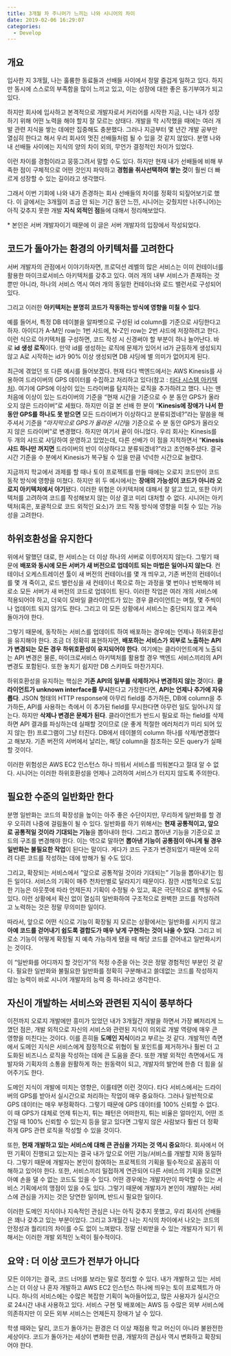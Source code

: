 ```yaml
---
title: 3개월 차 주니어가 느끼는 나와 시니어의 차이
date: 2019-02-06 16:29:07
categories:
  - Develop
---
```


## 개요
입사한 지 3개월, 나는 훌륭한 동료들과 선배들 사이에서 정말 즐겁게 일하고 있다. 하지만 동시에 스스로의 부족함을 많이 느끼고 있고, 이는 성장에 대한 좋은 동기부여가 되고 있다.
<br />

하지만 회사에 입사하고 본격적으로 개발자로서 커리어를 시작한 지금, 나는 내가 성장하기 위해 어떤 노력을 해야 할지 잘 모르는 상태다. 개발을 막 시작했을 때에는 여러 개발 관련 지식을 쌓는 데에만 집중해도 충분했다. 그러나 지금부터 몇 년간 개발 공부만 열심히 한다고 해서 우리 회사의 멋진 선배들처럼 될 수 있을 것 같지 않았다. 분명 나와 내 선배들 사이에는 지식의 양의 차이 외의, 무언가 결정적인 차이가 있었다.
<br />

이런 차이를 경험이라고 뭉뚱그려서 말할 수도 있다. 하지만 현재 내가 선배들에 비해 부족한 점이 구체적으로 어떤 것인지 파악하고 **경험을 취사선택하여 쌓는 것**이 훨씬 더 빠르게 성장할 수 있는 길이라고 생각했다.
<br />

그래서 이번 기회에 나와 내가 존경하는 회사 선배들의 차이를 정확히 되짚어보기로 했다. 이 글에서는 3개월이 조금 안 되는 기간 동안 느낀, 시니어는 갖췄지만 나(주니어)는 아직 갖추지 못한 개발 **지식 외적인 점**들에 대해서 정리해보았다.
<br />

\* 본인은 서버 개발자이기 때문에 이 글은 서버 개발자의 입장에서 작성되었다.
<br />

## 코드가 돌아가는 환경의 아키텍처를 고려한다
서버 개발자의 관점에서 이야기하자면, 프로덕션 레벨의 많은 서비스는 이미 컨테이너를 활용한 마이크로서비스 아키텍처를 갖추고 있다. 여러 개의 내부 서비스가 존재하는 것 뿐만 아니라, 하나의 서비스 역시 여러 개의 동일한 컨테이너와 로드 밸런서로 구성되어 있다.
<br />

그리고 이러한 **아키텍처는 분명히 코드가 작동하는 방식에 영향을 미칠 수 있다**.
<br />

예를 들어서, 특정 DB 테이블을 알파벳으로 구성된 id column를 기준으로 샤딩한다고 하자. 아이디가 A-M인 row는 1번 샤드에, N-Z인 row는 2번 샤드에 저장하려고 한다. 이런 식으로 아키텍처를 구성하면, 코드 작성 시 신경써야 할 부분이 하나 늘어난다. 바로 **id 생성 로직**이다. 만약 id를 생성하는 로직에 문제가 있어서 id가 균등하게 생성되지 않고 A로 시작하는 id가 90% 이상 생성되면 DB 샤딩에 별 의미가 없어지게 된다.
<br />

최근에 겪었던 또 다른 예시를 들어보겠다. 현재 타다 백엔드에서는 AWS Kinesis를 사용하여 드라이버의 GPS 데이터를 수집하고 처리하고 있다(참고 : [타다 시스템 아키텍처](http://engineering.vcnc.co.kr/2019/01/tada-system-architecture/)). 여기에 GPS에 이상이 있는 드라이버를 탐지하는 로직을 추가하려고 했다. 나는 맨 처음에 이상이 있는 드라이버의 기준을 “현재 시간을 기준으로 수 분 동안 GPS가 올라오지 않은 드라이버”로 세웠다. 하지만 이걸 본 선배 한 분이 “**Kinesis에 장애가 나서 한 동안 GPS를 하나도 못 받으면** 모든 드라이버가 이상하다고 분류되겠네?”라는 말씀을 해주셔서 기준을 “*마지막으로 GPS가 올라온 시간*을 기준으로 수 분 동안 GPS가 올라오지 않은 드라이버”로 변경했다. 하지만 여기서 끝이 아니었다. 우리 회사는 Kinesis를 두 개의 샤드로 샤딩하여 운영하고 있었는데, 다른 선배가 이 점을 지적하면서 “**Kinesis 샤드 하나만 꺼지면** 드라이버의 반이 이상하다고 분류되겠네?”라고 조언해주셨다. 결국 시간 기준을 수 분에서 Kinesis가 복구될 수 있을 만큼 넉넉한 시간으로 늘렸다.
<br />

지금까지 학교에서 과제를 할 때나 토이 프로젝트를 만들 때에는 오로지 코드만이 코드 동작 방식에 영향을 미쳤다. 하지만 위 두 예시에서는 **장애의 가능성이 코드가 아니라 오로지 아키텍처에서 야기**됐다. 이러한 위협은 아키텍처에 대해서 잘 알고 있고, 또한 아키텍처를 고려하여 코드를 작성해보지 않는 이상 결코 미리 대처할 수 없다. 시니어는 아키텍처(혹은, 포괄적으로 코드 외적인 요소)가 코드 작동 방식에 영향을 미칠 수 있는 가능성을 고려한다.
<br />

## 하위호환성을 유지한다
위에서 말했던 대로, 한 서비스는 더 이상 하나의 서버로 이루어지지 않는다. 그렇기 때문에 **배포와 동시에 모든 서버가 새 버전으로 업데이트 되는 마법은 일어나지 않는다**. 컨테이너 오케스트레이션 툴이 새 버전의 컨테이너를 몇 개 띄우고, 기존 버전의 컨테이너를 몇 개 죽이고, 로드 밸런싱을 새 컨테이너 쪽으로 하는 과정을 몇 번이나 반복해야 비로소 모든 서버가 새 버전의 코드로 업데이트 된다. 이러한 작업은 여러 개의 서비스에 적용되어야 하고, 더욱이 모바일 클라이언트가 있는 경우 클라이언트는 며칠, 몇 주씩이나 업데이트 되지 않기도 한다. 그리고 이 모든 상황에서 서비스는 중단되지 않고 계속 돌아가야 한다.
<br />

그렇기 때문에, 동작하는 서비스를 업데이트 하여 배포하는 경우에는 언제나 하위호환성을 유지해야 한다. 조금 더 정확히 표현하자면, **배포하는 서비스가 외부로 노출하는 API가 변경되는 모든 경우 하위호환성이 유지되어야 한다**. 여기에는 클라이언트에게 노출되는 API 변경은 물론, 마이크로서비스 아키텍처를 활용할 경우 백엔드 서비스끼리의 API 변경도 포함된다. 또한 놓치기 쉽지만 DB 스키마도 마찬가지다.
<br />

하위호환성을 유지하는 핵심은 **기존 API의 일부를 삭제하거나 변경하지 않는 것**이다. **클라이언트가 unknown interface를 무시**한다고 가정한다면, **API는 언제나 추가에 자유롭다**. JSON 형태의 HTTP response에 아무리 field를 추가하든, DB에 column을 추가하든, API를 사용하는 측에서 이 추가된 field를 무시한다면 아무런 일도 일어나지 않는다. 하지만 **삭제나 변경은 문제가 된다**. 클라이언트가 반드시 필요로 하는 field를 삭제하면 API 결과를 파싱하는데 실패할 것이므로 (운 좋게 적절한 에러처리가 미리 되어 있지 않는 한) 프로그램이 그냥 터진다. DB에서 테이블의 column 하나를 삭제/변경했다고 해보자. 기존 버전의 서버에서 날리는, 해당 column을 참조하는 모든 query가 실패할 것이다.
<br />

이러한 위험성은 AWS EC2 인스턴스 하나 띄워서 서비스를 띄워본다고 절대 알 수 없다. 시니어는 이러한 하위호환성을 언제나 고려하여 서비스가 터지지 않도록 주의한다.
<br />

## 필요한 수준의 일반화만 한다
분명 일반화는 코드의 확장성을 높이는 아주 좋은 수단이지만, 무리하게 일반화를 할 경우 오히려 나중에 걸림돌이 될 수 있다. 일반화를 하기 위해서는 **현재 공통적이고, 앞으로 공통적일 것이라 기대되는 기능**을 뽑아내야 한다. 그리고 뽑아낸 기능을 기준으로 코드의 구조를 변경해야 한다. 이는 역으로 말하면 **뽑아낸 기능이 공통점이 아니게 될 경우 일반화는 불필요한 작업**이 된다는 말이다. 게다가 코드 구조가 변경되었기 때문에 오히려 다른 코드를 작성하는 데에 방해가 될 수도 있다.
<br />

그리고, 확장되는 서비스에서 ”앞으로 공통적일 것이라 기대되는” 기능을 뽑아내기는 힘든 일이다. 서비스의 기획이 매주 천차만별로 달라지기 때문이다. 잠깐 시범적으로 도입한 기능은 아웃풋에 따라 언제든지 기획이 수정될 수 있고, 혹은 극단적으로 롤백될 수도 있다. 이런 상황에서 확신 없이 열심히 일반화하여 구조적으로 완벽한 코드를 작성하려고 노력하는 것은 정말 무의미한 일이다.
<br />

따라서, 앞으로 어떤 식으로 기능이 확장될 지 모르는 상황에서는 일반화를 시키지 않고 **아예 코드를 걷어내기 쉽도록 결합도가 매우 낮게 구현하는 것이 나을 수 있다**. 그리고 비로소 기능이 어떻게 확장될 지 예측 가능하게 됐을 때 해당 코드를 걷어내고 일반화시키는 것이다.
<br />

이 “일반화를 어디까지 할 것인가”의 적정 수준을 아는 것은 정말 경험적인 부분인 것 같다. 필요한 일반화와 불필요한 일반화를 정확히 구분해내고 쓸데없는 코드를 작성하지 않는 능력이 바로 시니어 개발자의 능력 중 하나라고 생각한다.
<br />

## 자신이 개발하는 서비스와 관련된 지식이 풍부하다
이전까지 오로지 개발에만 흥미가 있었던 내가 3개월간 개발을 하면서 가장 뼈저리게 느꼈던 점은, 개발 외적으로 자신의 서비스와 관련된 지식이 의외로 개발 역량에 매우 큰 영향을 미친다는 것이다. 이를 흔히들 **도메인 지식**이라고 부르는 것 같다. 개발적인 측면에서 도메인 지식은 서비스에게 잠정적으로 위협이 될 포인트를 제거하거나 훨씬 더 고도화된 비즈니스 로직을 작성하는 데에 큰 도움을 준다. 또한 개발 외적인 측면에서도 개발자와 기획자의 소통을 원활하게 하는 원동력이 되고, 개발자의 발언에 한층 더 힘을 실어주기도 한다.
<br />

도메인 지식이 개발에 미치는 영향은, 이를테면 이런 것이다. 타다 서비스에서는 드라이버의 GPS를 받아서 실시간으로 처리하는 작업이 매우 중요하다. 그러나 일반적으로 GPS 데이터는 매우 부정확하다. 그렇기 때문에 GPS 데이터를 100% 신뢰할 수 없다. 이 때 GPS가 대체로 언제 튀는지, 튀는 패턴은 어떠한지, 튀는 비율은 얼마인지, 어떤 조건일 때 100% 신뢰할 수 있는지 등을 알고 있다면 그렇지 않은 사람보다 훨씬 더 정확하게 GPS 관련 로직을 작성할 수 있을 것이다.
<br />

또한, **현재 개발하고 있는 서비스에 대해 큰 관심을 가지는 것 역시 중요**하다. 회사에서 어떤 기획이 진행되고 있는지는 결국 내가 앞으로 어떤 기능/서비스를 개발할 지와 동일하다. 그렇기 때문에 개발자는 본인이 참여하는 프로젝트의 기획을 필수적으로 꼼꼼히 이해하고 있어야 한다. 또한, 서비스끼리 밀접하게 연관되어 다른 서비스의 기획을 모르면 아예 손을 댈 수 없는 코드도 있을 수 있다. 어떤 경우에는 개발자만이 파악할 수 있는 서비스 기획에서의 맹점이 있을 수도 있다. 그렇기 때문에 개발자가 본인이 개발하는 서비스에 관심을 가지는 것은 당연한 일이며, 반드시 필요한 일이다.
<br />

이러한 도메인 지식이나 지속적인 관심은 나는 아직 갖추지 못했고, 우리 회사의 선배들은 꽤나 갖추고 있는 부분이었다. 그리고 3개월간 나는 지식의 차이에서 나오는 코드의 안정성과 퀄리티의 차이를 수도 없이 느껴왔다. 정말 신뢰받을 수 있는 개발자가 되기 위해서는 이러한 개발 외적인 노력이 필수적이다.
<br />

## 요약 : 더 이상 코드가 전부가 아니다
모든 이야기는 결국, 코드 너머를 보라는 말로 정리할 수 있다. 내가 개발하고 있는 서비스는 더 이상 나 혼자 개발하고 AWS EC2 인스턴스 하나에 띄우는 토이 프로젝트가 아니다. 하나의 서비스에는 수많은 복잡한 기획이 녹아들어있고, 많은 사용자가 실시간으로 24시간 내내 사용하고 있다. 서비스 구현 및 배포에는 AWS 등 수많은 외부 서비스에 의존하지만 이 모든 외부 서비스는 언제든지 장애가 날 수 있다. 
<br />

학생 때와는 달리, 코드가 돌아가는 환경은 더 이상 채점용 학교 머신이 아니라 불완전한 세상이다. 코드가 돌아가는 세상이 변화한 만큼, 개발자의 관심사 역시 변화하고 확장되어야 한다.
<br />
